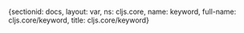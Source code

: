 {sectionid: docs, layout: var, ns: cljs.core, name: keyword, full-name: cljs.core/keyword,
  title: cljs.core/keyword}
